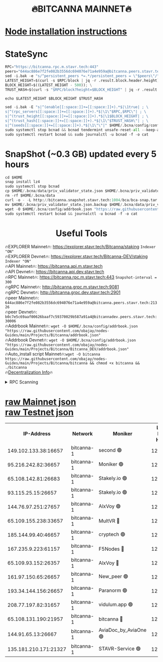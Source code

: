 <h1 align="center"> 🔥BITCANNA MAINNET🔥</h1>


[Node installation instructions](https://github.com/obajay/nodes-Guides/tree/main/Projects/Bitcanna)
=

# StateSync
```python
RPC="https://bitcanna.rpc.m.stavr.tech:443"
peers="644ac886e7f2fe082b3556dc694076e71a4e959a@bitcanna.peers.stavr.tech:21326"
sed -i.bak -e "s/^persistent_peers *=.*/persistent_peers = \"$peers\"/" $HOME/.bcna/config/config.toml
LATEST_HEIGHT=$(curl -s $RPC/block | jq -r .result.block.header.height); \
BLOCK_HEIGHT=$((LATEST_HEIGHT - 500)); \
TRUST_HASH=$(curl -s "$RPC/block?height=$BLOCK_HEIGHT" | jq -r .result.block_id.hash)

echo $LATEST_HEIGHT $BLOCK_HEIGHT $TRUST_HASH

sed -i.bak -E "s|^(enable[[:space:]]+=[[:space:]]+).*$|\1true| ; \
s|^(rpc_servers[[:space:]]+=[[:space:]]+).*$|\1\"$RPC,$RPC\"| ; \
s|^(trust_height[[:space:]]+=[[:space:]]+).*$|\1$BLOCK_HEIGHT| ; \
s|^(trust_hash[[:space:]]+=[[:space:]]+).*$|\1\"$TRUST_HASH\"| ; \
s|^(seeds[[:space:]]+=[[:space:]]+).*$|\1\"\"|" $HOME/.bcna/config/config.toml
sudo systemctl stop bcnad && bcnad tendermint unsafe-reset-all --keep-addr-book
sudo systemctl restart bcnad && sudo journalctl -u bcnad -f -o cat
```
# SnapShot (~0.3 GB) updated every 5 hours
```python
cd $HOME
snap install lz4
sudo systemctl stop bcnad
cp $HOME/.bcna/data/priv_validator_state.json $HOME/.bcna/priv_validator_state.json.backup
rm -rf $HOME/.bcna/data
curl -o - -L http://bitcanna.snapshot.stavr.tech:1004/bca/bca-snap.tar.lz4 | lz4 -c -d - | tar -x -C $HOME/.bcna --strip-components 2
mv $HOME/.bcna/priv_validator_state.json.backup $HOME/.bcna/data/priv_validator_state.json
wget -O $HOME/.bcna/config/addrbook.json "https://raw.githubusercontent.com/obajay/nodes-Guides/main/Projects/Bitcanna/addrbook.json"
sudo systemctl restart bcnad && journalctl -u bcnad -f -o cat
```

 <h1 align="center"> Useful Tools</h1>

🔥EXPLORER Mainnet🔥:    https://explorer.stavr.tech/Bitcanna/staking          `Indexer "ON"` \
🔥EXPLORER Devnet🔥:     https://explorer.stavr.tech/Bitcanna-DEV/staking     `Indexer "ON"` \
🔥API Mainnet🔥:         https://bitcanna.api.m.stavr.tech \
🔥API Devnet🔥:          https://bitcanna.api.dev.stavr.tech \
🔥RPC Mainnet🔥:         https://bitcanna.rpc.m.stavr.tech:443         `Snapshot-interval = 300` \
🔥gRPC Mainnet🔥:        http://bitcanna.grpc.m.stavr.tech:9081 \
🔥gRPC Devnet🔥:         http://bitcanna.grpc.dev.stavr.tech:2901 \
🔥peer Mainnet🔥:        `644ac886e7f2fe082b3556dc694076e71a4e959a@bitcanna.peers.stavr.tech:21326` \
🔥peer Devnet🔥:         `b0c7e5c69aaf00626baaf7c59370029b587a91a4@bitcannadev.peers.stavr.tech:30006` \
🔥Addrbook Mainnet🔥:    ```wget -O $HOME/.bcna/config/addrbook.json "https://raw.githubusercontent.com/obajay/nodes-Guides/main/Projects/Bitcanna/addrbook.json"``` \
🔥Addrbook Devnet🔥:    ```wget -O $HOME/.bcna/config/addrbook.json "https://raw.githubusercontent.com/obajay/nodes-Guides/main/Projects/Bitcanna/Bitcanna_DEV/addrbook.json"``` \
🔥Auto_install script Mainnet🔥:```wget -O bitcanna https://raw.githubusercontent.com/obajay/nodes-Guides/main/Projects/Bitcanna/bitcanna && chmod +x bitcanna && ./bitcanna``` \
🔥[Decentralization Info](https://github.com/obajay/StateSync-snapshots/tree/main/Projects/Bitcanna/Decentralization)🔥


<details>
<summary>RPC Scanning</summary>

<h2 align="center"> We scan nodes in real time every 4 hours. And we provide the final result of RPC endpoints.
We cannot influence the operation of these nodes in any way. </h2>


```python
If Voting Power is higher than 0 --> then the Node is a validator of the network and may be subject to attack and be a potential threat to the chain.
```
```python
We marked such validators with a red symbol
```

</details>

[raw Mainnet json](https://rpc-check.bcam.stavr.tech/bcam/rpc-bcam-result.json) \
[raw Testnet json](https://github.com/obajay/StateSync-snapshots/tree/main/Projects/Bitcanna/Rpc-Check-Testnet)
=



<table><tr><th>IP-Address</th><th>Network</th><th>Moniker</th><th>Latest Block Height</th><th>Earliest Block Height</th><th>Catching Up</th><th>Tx Index</th><th>Voting Power</th><th>Scan Time</th></tr><tr><td>149.102.133.38:16657</td><td>bitcanna-1</td><td>second 🟢</td><td>12608907</td><td>1</td><td>False</td><td>on</td><td>0</td><td>2024-02-16T10:58:00.692008475UTC</td></tr><tr><td>95.216.242.82:36657</td><td>bitcanna-1</td><td>Moniker 🟢</td><td>12608896</td><td>5776907</td><td>False</td><td>on</td><td>0</td><td>2024-02-16T10:56:57.655787190UTC</td></tr><tr><td>65.108.142.81:26683</td><td>bitcanna-1</td><td>Stakely.io 🟢</td><td>12608901</td><td>6152001</td><td>False</td><td>on</td><td>0</td><td>2024-02-16T10:57:23.747719845UTC</td></tr><tr><td>93.115.25.15:26657</td><td>bitcanna-1</td><td>Stakely.io 🟢</td><td>12608900</td><td>6520001</td><td>False</td><td>on</td><td>0</td><td>2024-02-16T10:57:17.214782950UTC</td></tr><tr><td>144.76.97.251:27657</td><td>bitcanna-1</td><td>AlxVoy 🟢</td><td>12608905</td><td>8805201</td><td>False</td><td>on</td><td>0</td><td>2024-02-16T10:57:50.102650455UTC</td></tr><tr><td>65.109.155.238:33657</td><td>bitcanna-1</td><td>MultVR 🔴</td><td>12608902</td><td>9933415</td><td>False</td><td>on</td><td>352936</td><td>2024-02-16T10:57:31.691122266UTC</td></tr><tr><td>185.144.99.40:46657</td><td>bitcanna-1</td><td>cryptech 🟢</td><td>12608895</td><td>11528001</td><td>False</td><td>on</td><td>0</td><td>2024-02-16T10:56:53.225733296UTC</td></tr><tr><td>167.235.9.223:61157</td><td>bitcanna-1</td><td>F5Nodes 🔴</td><td>12608902</td><td>12084001</td><td>False</td><td>on</td><td>570</td><td>2024-02-16T10:57:34.068731203UTC</td></tr><tr><td>65.109.93.152:26357</td><td>bitcanna-1</td><td>AlxVoy 🔴</td><td>12608907</td><td>12109301</td><td>False</td><td>on</td><td>1391783</td><td>2024-02-16T10:58:01.237915339UTC</td></tr><tr><td>161.97.150.65:26657</td><td>bitcanna-1</td><td>New_peer 🟢</td><td>12608901</td><td>12254001</td><td>False</td><td>on</td><td>0</td><td>2024-02-16T10:57:24.113327876UTC</td></tr><tr><td>193.34.144.156:26657</td><td>bitcanna-1</td><td>Paranorm 🟢</td><td>12608903</td><td>12271301</td><td>False</td><td>on</td><td>0</td><td>2024-02-16T10:57:38.857026294UTC</td></tr><tr><td>208.77.197.82:31657</td><td>bitcanna-1</td><td>vidulum.app 🟢</td><td>12596389</td><td>12386934</td><td>False</td><td>on</td><td>0</td><td>2024-02-16T10:57:27.202370125UTC</td></tr><tr><td>65.108.131.190:21957</td><td>bitcanna-1</td><td>bitcanna 🔴</td><td>12608903</td><td>12508903</td><td>False</td><td>on</td><td>409725</td><td>2024-02-16T10:57:38.604628317UTC</td></tr><tr><td>144.91.65.13:26667</td><td>bitcanna-1</td><td>AviaDoc_by_AviaOne 🟢</td><td>12608905</td><td>12601001</td><td>False</td><td>on</td><td>0</td><td>2024-02-16T10:57:47.413885114UTC</td></tr><tr><td>135.181.210.171:21327</td><td>bitcanna-1</td><td>STAVR-Service 🟢</td><td>12608905</td><td>12607301</td><td>False</td><td>on</td><td>0</td><td>2024-02-16T10:57:49.815817475UTC</td></tr></table>
